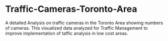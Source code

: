 # Traffic-Cameras-Toronto-Area
A detailed Analysis on traffic cameras in the Toronto Area showing numbers of cameras.  This visualized data analyzed for Traffic Management to improve implementation of taffic analysis in low cost areas.
